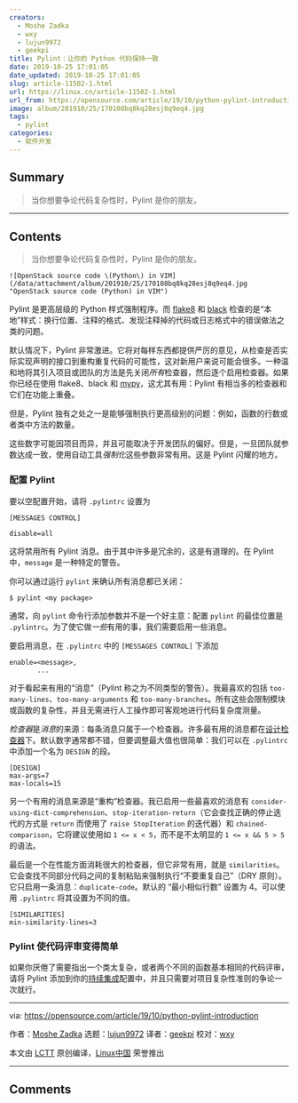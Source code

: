 ```yaml
---
creators:
  - Moshe Zadka
  - wxy
  - lujun9972
  - geekpi
title: Pylint：让你的 Python 代码保持一致
date: 2019-10-25 17:01:05
date_updated: 2019-10-25 17:01:05
slug: article-11502-1.html
url: https://linux.cn/article-11502-1.html
url_from: https://opensource.com/article/19/10/python-pylint-introduction
image: album/201910/25/170108bq8kq28esj8q9eq4.jpg
tags:
  - pylint
categories:
  - 软件开发
---
```


## Summary

> 当你想要争论代码复杂性时，Pylint 是你的朋友。

***

<!-- more -->

## Contents

> 
> 当你想要争论代码复杂性时，Pylint 是你的朋友。
> 
> 
> 

`![OpenStack source code \(Python\) in VIM](/data/attachment/album/201910/25/170108bq8kq28esj8q9eq4.jpg "OpenStack source code (Python) in VIM")`

Pylint 是更高层级的 Python 样式强制程序。而 [flake8](https://opensource.com/article/19/5/python-flake8) 和 [black](https://opensource.com/article/19/5/python-black) 检查的是“本地”样式：换行位置、注释的格式、发现注释掉的代码或日志格式中的错误做法之类的问题。

默认情况下，Pylint 非常激进。它将对每样东西都提供严厉的意见，从检查是否实际实现声明的接口到重构重复代码的可能性，这对新用户来说可能会很多。一种温和地将其引入项目或团队的方法是先关闭*所有*检查器，然后逐个启用检查器。如果你已经在使用 flake8、black 和 [mypy](https://opensource.com/article/19/5/python-mypy)，这尤其有用：Pylint 有相当多的检查器和它们在功能上重叠。

但是，Pylint 独有之处之一是能够强制执行更高级别的问题：例如，函数的行数或者类中方法的数量。

这些数字可能因项目而异，并且可能取决于开发团队的偏好。但是，一旦团队就参数达成一致，使用自动工具*强制化*这些参数非常有用。这是 Pylint 闪耀的地方。

### 配置 Pylint

要以空配置开始，请将 `.pylintrc` 设置为

```shell
[MESSAGES CONTROL]

disable=all
```

这将禁用所有 Pylint 消息。由于其中许多是冗余的，这是有道理的。在 Pylint 中，`message` 是一种特定的警告。

你可以通过运行 `pylint` 来确认所有消息都已关闭：

```shell
$ pylint <my package>
```

通常，向 `pylint` 命令行添加参数并不是一个好主意：配置 `pylint` 的最佳位置是 `.pylintrc`。为了使它做*一些*有用的事，我们需要启用一些消息。

要启用消息，在 `.pylintrc` 中的 `[MESSAGES CONTROL]` 下添加

```shell
enable=<message>,
       ...
```

对于看起来有用的“消息”（Pylint 称之为不同类型的警告）。我最喜欢的包括 `too-many-lines`、`too-many-arguments` 和 `too-many-branches`。所有这些会限制模块或函数的复杂性，并且无需进行人工操作即可客观地进行代码复杂度测量。

*检查器*是*消息*的来源：每条消息只属于一个检查器。许多最有用的消息都在[设计检查器](https://pylint.readthedocs.io/en/latest/technical_reference/features.html#design-checker)下。默认数字通常都不错，但要调整最大值也很简单：我们可以在 `.pylintrc` 中添加一个名为 `DESIGN` 的段。

```shell
[DESIGN]
max-args=7
max-locals=15
```

另一个有用的消息来源是“重构”检查器。我已启用一些最喜欢的消息有 `consider-using-dict-comprehension`、`stop-iteration-return`（它会查找正确的停止迭代的方式是 `return` 而使用了 `raise StopIteration` 的迭代器）和 `chained-comparison`，它将建议使用如 `1 <= x < 5`，而不是不太明显的 `1 <= x && 5 > 5` 的语法。

最后是一个在性能方面消耗很大的检查器，但它非常有用，就是 `similarities`。它会查找不同部分代码之间的复制粘贴来强制执行“不要重复自己”（DRY 原则）。它只启用一条消息：`duplicate-code`。默认的 “最小相似行数” 设置为 4。可以使用 `.pylintrc` 将其设置为不同的值。

```shell
[SIMILARITIES]
min-similarity-lines=3
```

### Pylint 使代码评审变得简单

如果你厌倦了需要指出一个类太复杂，或者两个不同的函数基本相同的代码评审，请将 Pylint 添加到你的[持续集成](https://opensource.com/business/15/7/six-continuous-integration-tools)配置中，并且只需要对项目复杂性准则的争论一次就行。

---

via: <https://opensource.com/article/19/10/python-pylint-introduction>

作者：[Moshe Zadka](https://opensource.com/users/moshez) 选题：[lujun9972](https://github.com/lujun9972) 译者：[geekpi](https://github.com/geekpi) 校对：[wxy](https://github.com/wxy)

本文由 [LCTT](https://github.com/LCTT/TranslateProject) 原创编译，[Linux中国](https://linux.cn/) 荣誉推出

***

## Comments
